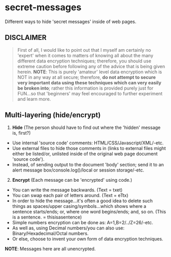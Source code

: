 # secret-messages

Different ways to hide 'secret messages' inside of web pages.

## DISCLAIMER

> First of all, I would like to point out that I myself am certainly no 'expert' when it comes to matters of knowing all about the many different data encryption techniques; therefore, you should use extreme caution before following any of the advice that is being given herein. **NOTE**: This is purely 'amateur' level data encryption which is NOT in any way at all secure; therefore, **do not attempt to secure very important data using these techniques which can very easily be broken into**; rather this information is provided purely just for FUN...so that 'beginners' may feel encouraged to further experiment and learn more.  

## Multi-layering (hide/encrypt)  

1. **Hide** (The person should have to find out where the 'hidden' message is, first?) 
- Use internal 'source code' comments: HTML/CSS/Javascript/XML/-etc.
- Use external files to hide those comments in (links to external files might either be listed/or, unlisted inside of the original web page document 'source code').
- Instead, of sending output to the document 'body' section; send it to an alert message box/console.log()/local or session storage/-etc.
2. **Encrypt** (Each message can be 'encrypted' using code.) 
- You can write the message backwards. (Text = txet)  
- You can swap each pair of letters around. (Text = eTtx)
- In order to hide the message...it's often a good idea to delete such things as spaces/upper casing/symbols...which shows where a sentence starts/ends; or, where one word begins/ends; and, so on. (This is a sentence. = thisisasentence)  
- Simple numbers encryption can be done as: A=1,B=2/../Z=26/-etc.  
- As well as, using Decimal numbers/you can also use: Binary/Hexadecimal/Octal numbers. 
- Or else, choose to invent your own form of data encryption techniques.    

**NOTE**: Messages here are all unencrypted.  

